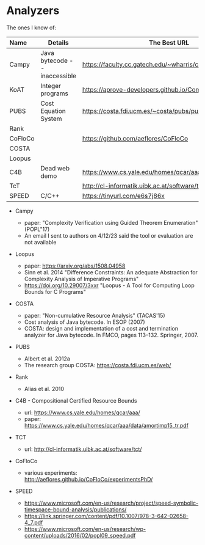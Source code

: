 # Analyzers

The ones I know of:

| Name    | Details                       | The Best URL                                                |
|:--------|-------------------------------|-------------------------------------------------------------|
| Campy   | Java bytecode -- inaccessible | https://faculty.cc.gatech.edu/~wharris/campy.html#artifacts |
| KoAT    | Integer programs              | https://aprove-developers.github.io/ComplexityMprfCfr/      |
| PUBS    | Cost Equation System          | https://costa.fdi.ucm.es/~costa/pubs/pubs.php               | 
| Rank    |                               |                                                             |
| CoFloCo |                               | https://github.com/aeflores/CoFloCo                         |
| COSTA   |                               |                                                             |
| Loopus  |                               |                                                             |
| C4B     | Dead web demo                 | https://www.cs.yale.edu/homes/qcar/aaa/                     |
| TcT     |                               | http://cl-informatik.uibk.ac.at/software/tct/               | 
| SPEED   | C/C++                         | https://tinyurl.com/e6s7j86x                                |

* Campy
  - paper: "Complexity Verification using Guided Theorem Enumeration" (POPL"17)
  - An email I sent to authors on 4/12/23 said the tool or evaluation are not available

* Loopus
  * paper: https://arxiv.org/abs/1508.04958
  * Sinn et al. 2014 "Difference Constraints: An adequate Abstraction for Complexity Analysis of Imperative Programs"
  * https://doi.org/10.29007/3xxr "Loopus - A Tool for Computing Loop Bounds for C Programs"

* COSTA
    - paper: "Non-cumulative Resource Analysis" (TACAS'15)
    - Cost analysis of Java bytecode. In ESOP (2007)
    - COSTA: design and implementation of a cost and termination analyzer for Java bytecode. In FMCO, pages 113–132. Springer, 2007.

* PUBS 
  - Albert et al. 2012a
  - The research group COSTA: https://costa.fdi.ucm.es/web/

* Rank 
  - Alias et al. 2010

* C4B - Compositional Certified Resource Bounds
  - url: https://www.cs.yale.edu/homes/qcar/aaa/
  - paper: https://www.cs.yale.edu/homes/qcar/aaa/data/amortimp15_tr.pdf

* TCT
  - url: http://cl-informatik.uibk.ac.at/software/tct/

* CoFloCo
  - various experiments: http://aeflores.github.io/CoFloCo/experimentsPhD/
  
* SPEED 
  - https://www.microsoft.com/en-us/research/project/speed-symbolic-timespace-bound-analysis/publications/
  - https://link.springer.com/content/pdf/10.1007/978-3-642-02658-4_7.pdf
  - https://www.microsoft.com/en-us/research/wp-content/uploads/2016/02/popl09_speed.pdf